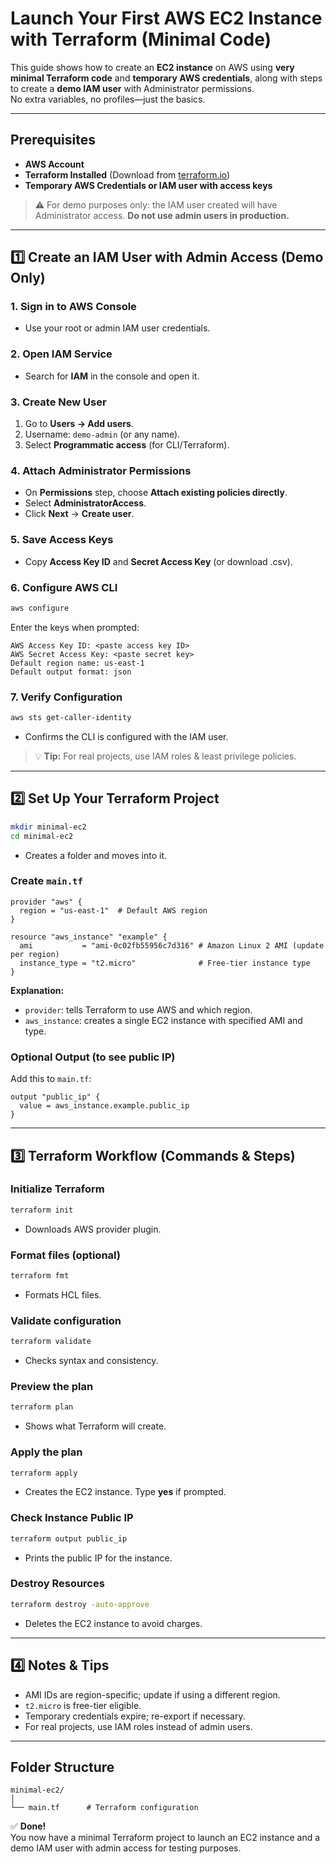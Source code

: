# Launch Your First AWS EC2 Instance with Terraform (Minimal Code)

This guide shows how to create an **EC2 instance** on AWS using **very minimal Terraform code** and **temporary AWS credentials**, along with steps to create a **demo IAM user** with Administrator permissions.  
No extra variables, no profiles—just the basics.

---

## Prerequisites
- **AWS Account**  
- **Terraform Installed** (Download from [terraform.io](https://developer.hashicorp.com/terraform/downloads))  
- **Temporary AWS Credentials or IAM user with access keys**  

> ⚠️ For demo purposes only: the IAM user created will have Administrator access. **Do not use admin users in production.**

---

## 1️⃣ Create an IAM User with Admin Access (Demo Only)

### 1. Sign in to AWS Console
- Use your root or admin IAM user credentials.

### 2. Open IAM Service
- Search for **IAM** in the console and open it.

### 3. Create New User
1. Go to **Users → Add users**.  
2. Username: `demo-admin` (or any name).  
3. Select **Programmatic access** (for CLI/Terraform).  

### 4. Attach Administrator Permissions
- On **Permissions** step, choose **Attach existing policies directly**.  
- Select **AdministratorAccess**.  
- Click **Next** → **Create user**.

### 5. Save Access Keys
- Copy **Access Key ID** and **Secret Access Key** (or download .csv).

### 6. Configure AWS CLI
```bash
aws configure
```
Enter the keys when prompted:
```
AWS Access Key ID: <paste access key ID>
AWS Secret Access Key: <paste secret key>
Default region name: us-east-1
Default output format: json
```

### 7. Verify Configuration
```bash
aws sts get-caller-identity
```
- Confirms the CLI is configured with the IAM user.

> 💡 **Tip:** For real projects, use IAM roles & least privilege policies.

---

## 2️⃣ Set Up Your Terraform Project

```bash
mkdir minimal-ec2
cd minimal-ec2
```

- Creates a folder and moves into it.

### Create `main.tf`

```hcl
provider "aws" {
  region = "us-east-1"  # Default AWS region
}

resource "aws_instance" "example" {
  ami           = "ami-0c02fb55956c7d316" # Amazon Linux 2 AMI (update per region)
  instance_type = "t2.micro"              # Free-tier instance type
}
```

**Explanation:**
- `provider`: tells Terraform to use AWS and which region.
- `aws_instance`: creates a single EC2 instance with specified AMI and type.

### Optional Output (to see public IP)
Add this to `main.tf`:
```hcl
output "public_ip" {
  value = aws_instance.example.public_ip
}
```

---

## 3️⃣ Terraform Workflow (Commands & Steps)

### Initialize Terraform
```bash
terraform init
```
- Downloads AWS provider plugin.

### Format files (optional)
```bash
terraform fmt
```
- Formats HCL files.

### Validate configuration
```bash
terraform validate
```
- Checks syntax and consistency.

### Preview the plan
```bash
terraform plan 
```
- Shows what Terraform will create. 

### Apply the plan
```bash
terraform apply
```
- Creates the EC2 instance. Type **yes** if prompted.

### Check Instance Public IP
```bash
terraform output public_ip
```
- Prints the public IP for the instance.

### Destroy Resources
```bash
terraform destroy -auto-approve
```
- Deletes the EC2 instance to avoid charges.

---

## 4️⃣ Notes & Tips
- AMI IDs are region-specific; update if using a different region.  
- `t2.micro` is free-tier eligible.  
- Temporary credentials expire; re-export if necessary.  
- For real projects, use IAM roles instead of admin users.

---

## Folder Structure

```
minimal-ec2/
│
└── main.tf      # Terraform configuration
```

✅ **Done!**  
You now have a minimal Terraform project to launch an EC2 instance and a demo IAM user with admin access for testing purposes.
